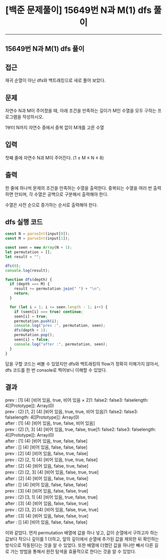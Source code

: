 # <center>[백준 문제풀이] 15649번 N과 M(1) dfs 풀이</center>

---

## 15649번 N과 M(1) dfs 풀이

## 접근

재귀 순열이 아닌 dfs와 백트래킹으로 새로 풀어 보았다.

## 문제

자연수 N과 M이 주어졌을 때, 아래 조건을 만족하는 길이가 M인 수열을 모두 구하는 프로그램을 작성하시오.

1부터 N까지 자연수 중에서 중복 없이 M개를 고른 수열

## 입력

첫째 줄에 자연수 N과 M이 주어진다. (1 ≤ M ≤ N ≤ 8)

## 출력

한 줄에 하나씩 문제의 조건을 만족하는 수열을 출력한다. 중복되는 수열을 여러 번 출력하면 안되며, 각 수열은 공백으로 구분해서 출력해야 한다.

수열은 사전 순으로 증가하는 순서로 출력해야 한다.

## dfs 실행 코드

```js
const N = parseInt(input[0]);
const M = parseInt(input[1]);

const seen = new Array(N + 1);
let permutation = [];
let result = "";

dfs(0);
console.log(result);

function dfs(depth) {
  if (depth === M) {
    result += permutation.join(" ") + "\n";
    return;
  }

  for (let i = 1; i <= seen.length - 1; i++) {
    if (seen[i] === true) continue;
    seen[i] = true;
    permutation.push(i);
    console.log("prev :", permutation, seen);
    dfs(depth + 1);
    permutation.pop();
    seen[i] = false;
    console.log("after :", permutation, seen);
  }
}
```

답을 구할 코드는 써볼 수 있었지만 dfs와 백트래킹의 flow가 정확히 이해가지 않아서, dfs 코드를 한 번 console로 찍어보니 이해할 수 있었다.

## 결과

prev : [1] (4) [비어 있음, true, 비어 있음 × 2]1: false2: false3: falselength: 4[[Prototype]]: Array(0)  
prev : (2) [1, 2] (4) [비어 있음, true, true, 비어 있음]1: false2: false3: falselength: 4[[Prototype]]: Array(0)  
after : [1] (4) [비어 있음, true, false, 비어 있음]  
prev : (2) [1, 3] (4) [비어 있음, true, false, true]1: false2: false3: falselength: 4[[Prototype]]: Array(0)  
after : [1] (4) [비어 있음, true, false, false]  
after : [] (4) [비어 있음, false, false, false]  
prev : [2] (4) [비어 있음, false, true, false]  
prev : (2) [2, 1] (4) [비어 있음, true, true, false]  
after : [2] (4) [비어 있음, false, true, false]  
prev : (2) [2, 3] (4) [비어 있음, false, true, true]  
after : [2] (4) [비어 있음, false, true, false]  
after : [] (4) [비어 있음, false, false, false]  
prev : [3] (4) [비어 있음, false, false, true]  
prev : (2) [3, 1] (4) [비어 있음, true, false, true]  
after : [3] (4) [비어 있음, false, false, true]  
prev : (2) [3, 2] (4) [비어 있음, false, true, true]  
after : [3] (4) [비어 있음, false, false, true]  
after : [] (4) [비어 있음, false, false, false]

이와 같았다. 먼저 permutation 배열에 값을 하나 넣고, 값이 순열에서 구하고자 하는 값보다 작으니 깊이를 1 더하고, 앞의 깊이에서 순열에 추가된 값을 제외한 뒤 확인하는 방식으로 작동된다는 것을 알 수 있었다. 또한 배열에 더했던 값을 하나만 빼서 다른 길로 가는 방법을 통해서 완전 탐색을 효율적으로 한다는 것을 알 수 있었다.
